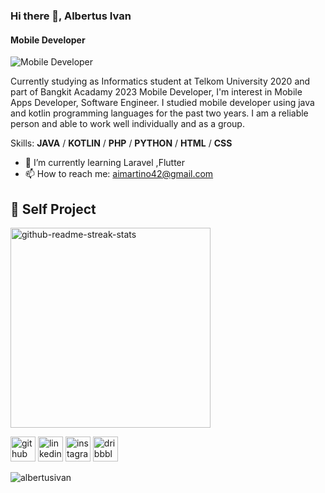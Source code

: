 ### Hi there 👋, Albertus Ivan
#### Mobile Developer
![Mobile Developer](https://media.licdn.com/dms/image/D5616AQE9HzeXidgEqw/profile-displaybackgroundimage-shrink_350_1400/0/1680281014706?e=1685577600&v=beta&t=J7qZmOvQDvYmEje4HNRGfYcp1z8hJDMZOWrX8UQHjZY)

Currently studying as Informatics student at Telkom University 2020 and part of Bangkit Acadamy 2023 Mobile Developer, I'm interest in Mobile Apps Developer, Software Engineer. I studied mobile developer using java and kotlin programming languages ​​for the past two years. I am a reliable person and able to work well individually and as a group.  


Skills: **JAVA** / **KOTLIN** / **PHP** / **PYTHON** / **HTML** / **CSS**

- 🌱 I’m currently learning Laravel ,Flutter 
- 📫 How to reach me: aimartino42@gmail.com 

## 📘 Self Project

<p align="left">
 
  
  <a href="https://github.com/albertusivan/RateMe-Rating-Website-For-Cafe-and-Restaurant">
     <img width="320" src="https://denvercoder1-github-readme-stats.vercel.app/api/pin/?username=albertusivan&repo=RateMe-Rating-Website-For-Cafe-and-Restaurant&theme=react&bg_color=1F222E&title_color=F85D7F&icon_color=F8D866&hide_border=true&show_icons=false" alt="github-readme-streak-stats">
    
 
  <br/>
</p>


[<img src='https://cdn.jsdelivr.net/npm/simple-icons@3.0.1/icons/github.svg' alt='github' height='40'>](https://github.com/albertusivan)    [<img src='https://cdn.jsdelivr.net/npm/simple-icons@3.0.1/icons/linkedin.svg' alt='linkedin' height='40'>](https://www.linkedin.com/in/albertus-ivan-martino-206558233//)      [<img src='https://cdn.jsdelivr.net/npm/simple-icons@3.0.1/icons/instagram.svg' alt='instagram' height='40'>](https://www.instagram.com/albvn23/?hl=id/)    [<img src='https://cdn.jsdelivr.net/npm/simple-icons@3.0.1/icons/dribbble.svg' alt='dribbble' height='40'>](https://dribbble.com/AlbertusIvan)  


<p><img align="center" src="https://github-readme-stats.vercel.app/api/top-langs?username=albertusivan&show_icons=true&locale=en&layout=compact" alt="albertusivan" /></p>
